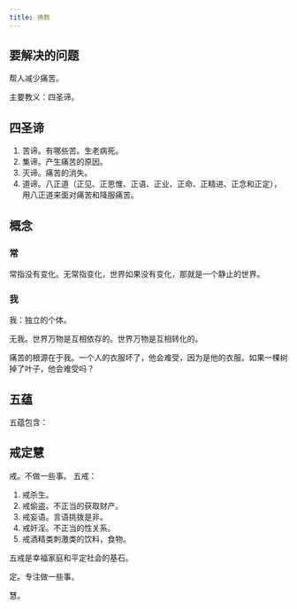 ```yaml
---
title: 佛教
---
```


## 要解决的问题
帮人减少痛苦。

主要教义：四圣谛。

## 四圣谛
1. 苦谛。有哪些苦。生老病死。
2. 集谛。产生痛苦的原因。
3. 灭谛。痛苦的消失。
4. 道谛。八正道（正见、正思惟、正语、正业、正命、正精进、正念和正定）， 用八正道来面对痛苦和降服痛苦。

## 概念
### 常
常指没有变化。无常指变化，世界如果没有变化，那就是一个静止的世界。

### 我
我：独立的个体。

无我。世界万物是互相依存的。世界万物是互相转化的。

痛苦的根源在于我。一个人的衣服坏了，他会难受，因为是他的衣服。如果一棵树掉了叶子，他会难受吗？

## 五蕴
五蕴包含：

## 戒定慧
戒。不做一些事。
五戒：
1. 戒杀生。
2. 戒偷盗。不正当的获取财产。
3. 戒妄语。言语挑拨是非。
4. 戒奸淫。不正当的性关系。
5. 戒酒精类刺激类的饮料，食物。

五戒是幸福家庭和平定社会的基石。

定。专注做一些事。

慧。

